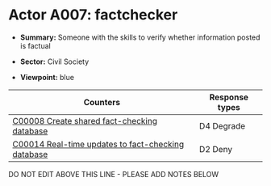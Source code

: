 # Actor A007: factchecker

* **Summary:** Someone with the skills to verify whether information posted is factual

* **Sector:** Civil Society

* **Viewpoint:** blue


| Counters | Response types |
| -------- | -------------- |
| [C00008 Create shared fact-checking database](../counters/C00008.md) | D4 Degrade |
| [C00014 Real-time updates to fact-checking database](../counters/C00014.md) | D2 Deny |


DO NOT EDIT ABOVE THIS LINE - PLEASE ADD NOTES BELOW